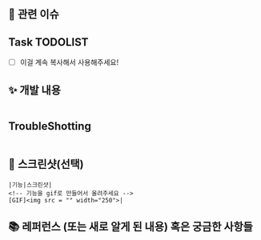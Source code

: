 ## 📌 관련 이슈

<!-- 관련있는 이슈 번호(#000)을 적어주세요.
  해당 pull request merge와 함께 이슈를 닫으려면
  closes #Issue_number를 적어주세요 -->

## Task TODOLIST

<!-- 자신이 한 작업을 간단하게 TODO로 표현해주세요! -->

- [ ] 이걸 계속 복사해서 사용해주세요!

## ✨ 개발 내용

<!-- 개발에 대한 내용을 적어주세요 -->

```

```

## TroubleShotting

<!-- TroubleShotting이 있었다면 이야기 해주세요! -->

```

```

## 📸 스크린샷(선택)

```
|기능|스크린샷|
<!-- 기능을 gif로 만들어서 올려주세요 -->
[GIF]<img src = "" width="250">|
```

## 📚 레퍼런스 (또는 새로 알게 된 내용) 혹은 궁금한 사항들

<!-- 참고할 사항이 있다면 적어주세요 -->
